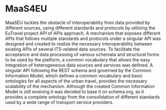# MaaS4EU
MaaSEU tackles the obstacle of interoperability from data provided by different sources, using different standards and protocols by utilizing the EuTravel project API of APIs approach. A mechanism that exposes different APIs that follows multiple standards and protocols under a singular API was designed and created to realize the necessary interoperability between existing APIs of several ITS-related data sources. To facilitate the acceptance and data processing of various schemata and structural forms to be used by the platform, a common vocabulary that allows the easy integration of heterogeneous data sources and services was defined.  A singular API following the REST schema and governed by the Common Information Model, which defines a common vocabulary and basic ontologies for all aspects of the urban travel,  provides the necessary scalability of the mechanism. Although the created Common Information Model is still evolving it was decided to base it on schema.org, as it provides a complete ontology from the consolidation of different standards used by a wide range of transport service providers.
